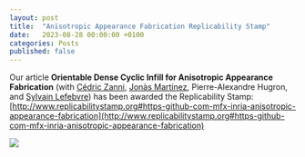 ```yaml
---
layout: post
title:  "Anisotropic Appearance Fabrication Replicability Stamp"
date:   2023-08-28 00:00:00 +0100
categories: Posts
published: false
---
```


Our article **Orientable Dense Cyclic Infill for Anisotropic Appearance Fabrication** (with [Cédric Zanni](https://members.loria.fr/CZanni/), [Jonàs Martínez](https://sites.google.com/site/jonasmartinezbayona/), Pierre-Alexandre Hugron, and [Sylvain Lefebvre](https://www.antexel.com/sylefeb/research)) has been awarded the Replicability Stamp: [http://www.replicabilitystamp.org#https-github-com-mfx-inria-anisotropic-appearance-fabrication](http://www.replicabilitystamp.org#https-github-com-mfx-inria-anisotropic-appearance-fabrication)

[![](https://www.replicabilitystamp.org/logo/Reproducibility-small.png)](http://www.replicabilitystamp.org#https-github-com-mfx-inria-anisotropic-appearance-fabrication)

